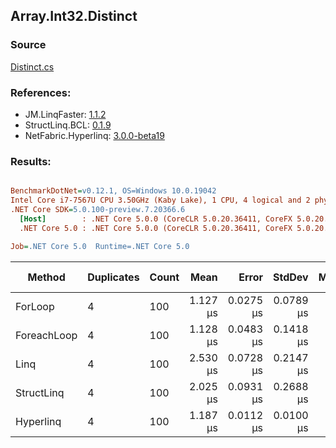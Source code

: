 ﻿## Array.Int32.Distinct

### Source
[Distinct.cs](../LinqBenchmarks/Array/Int32/Distinct.cs)

### References:
- JM.LinqFaster: [1.1.2](https://www.nuget.org/packages/JM.LinqFaster/1.1.2)
- StructLinq.BCL: [0.1.9](https://www.nuget.org/packages/StructLinq.BCL/0.1.9)
- NetFabric.Hyperlinq: [3.0.0-beta19](https://www.nuget.org/packages/NetFabric.Hyperlinq/3.0.0-beta19)

### Results:
``` ini

BenchmarkDotNet=v0.12.1, OS=Windows 10.0.19042
Intel Core i7-7567U CPU 3.50GHz (Kaby Lake), 1 CPU, 4 logical and 2 physical cores
.NET Core SDK=5.0.100-preview.7.20366.6
  [Host]        : .NET Core 5.0.0 (CoreCLR 5.0.20.36411, CoreFX 5.0.20.36411), X64 RyuJIT
  .NET Core 5.0 : .NET Core 5.0.0 (CoreCLR 5.0.20.36411, CoreFX 5.0.20.36411), X64 RyuJIT

Job=.NET Core 5.0  Runtime=.NET Core 5.0  

```
|      Method | Duplicates | Count |     Mean |     Error |    StdDev |   Median | Ratio | RatioSD |  Gen 0 | Gen 1 | Gen 2 | Allocated |
|------------ |----------- |------ |---------:|----------:|----------:|---------:|------:|--------:|-------:|------:|------:|----------:|
|     ForLoop |          4 |   100 | 1.127 μs | 0.0275 μs | 0.0789 μs | 1.129 μs |  1.00 |    0.00 | 0.6294 |     - |     - |    1320 B |
| ForeachLoop |          4 |   100 | 1.128 μs | 0.0483 μs | 0.1418 μs | 1.109 μs |  1.00 |    0.12 | 0.6294 |     - |     - |    1320 B |
|        Linq |          4 |   100 | 2.530 μs | 0.0728 μs | 0.2147 μs | 2.512 μs |  2.23 |    0.18 | 0.5531 |     - |     - |    1160 B |
|  StructLinq |          4 |   100 | 2.025 μs | 0.0931 μs | 0.2688 μs | 2.116 μs |  1.81 |    0.30 |      - |     - |     - |         - |
|   Hyperlinq |          4 |   100 | 1.187 μs | 0.0112 μs | 0.0100 μs | 1.188 μs |  1.11 |    0.05 |      - |     - |     - |         - |
